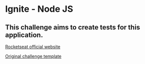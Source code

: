 # Ignite - Node JS

## This challenge aims to create tests for this application.

[Rocketseat official website](https://www.rocketseat.com.br/)

[Original challenge template](https://github.com/rocketseat-education/ignite-template-tests-challenge)
